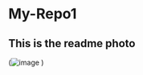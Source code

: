 # My-Repo1
## This is the readme photo

(![image](https://user-images.githubusercontent.com/121493339/210087968-efd69112-4629-4d99-98a5-40aa2c033f7c.png) )
